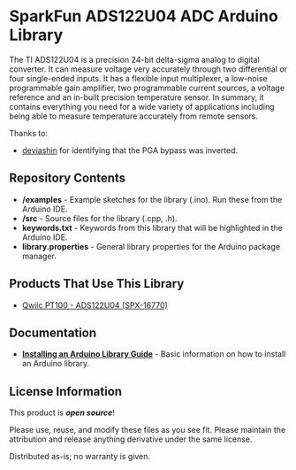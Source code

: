 # SparkFun ADS122U04 ADC Arduino Library

The TI ADS122U04 is a precision 24-bit delta-sigma analog to digital converter. It can measure voltage very
accurately through two differential or four single-ended inputs. It has a flexible input multiplexer,
a low-noise programmable gain amplifier, two programmable current sources, a voltage reference
and an in-built precision temperature sensor. In summary, it contains everything you need for a wide
variety of applications including being able to measure temperature accurately from remote sensors.

Thanks to:

- [deviashin](https://github.com/sparkfun/SparkFun_ADS122C04_ADC_Arduino_Library/issues/3) for identifying that the PGA bypass was inverted.

## Repository Contents

- **/examples** - Example sketches for the library (.ino). Run these from the Arduino IDE.
- **/src** - Source files for the library (.cpp, .h).
- **keywords.txt** - Keywords from this library that will be highlighted in the Arduino IDE.
- **library.properties** - General library properties for the Arduino package manager.

## Products That Use This Library

- [Qwiic PT100 - ADS122U04 (SPX-16770)](https://www.sparkfun.com/products/16770)

## Documentation

- **[Installing an Arduino Library Guide](https://learn.sparkfun.com/tutorials/installing-an-arduino-library)** - Basic information on how to install an Arduino library.

## License Information

This product is _**open source**_!

Please use, reuse, and modify these files as you see fit.
Please maintain the attribution and release anything derivative under the same license.

Distributed as-is; no warranty is given.
